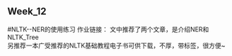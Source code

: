 ## Week_12
#NLTK--NER的使用练习
作业链接：
文中推荐了两个文章，是介绍NER和NLTK_Tree<br>
另推荐一本广受推荐的NLTK基础教程电子书可供下载，不厚，带标签，很方便~

